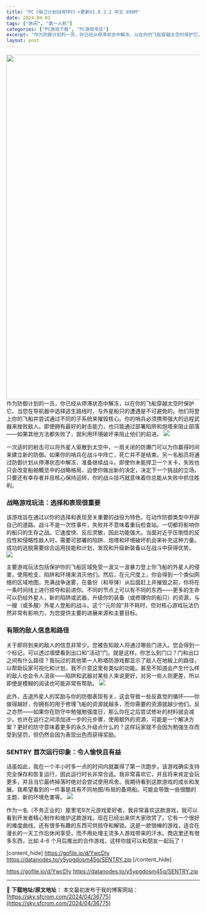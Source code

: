 ```yaml
---
title: "PC《哨卫计划SENTRY》+更新V1.0.2.2 中文 898M"
date: 2024-04-01
tags: ["休闲", "第一人称"]
categories: ["PC游戏下载", "PC游戏专区"]
excerpt: "作为防御计划的一员，你已经从停滞状态中解冻，以在你的飞船穿越太空时保护它。当您在导航器中选择逃生路线时，与外星船只的遭遇是不可避免的。他们将登上你的飞船并尝试通过不同的子系统来摧毁核心。你的哨兵必须携带强大的远程武器来挫败敌人。即使拥有最好的射击能力，也只能通过部署陷阱和炮塔来阻止部落——如果其他方&hellip;"
layout: post
---
```


<img class="size-full wp-image-36776 aligncenter" src="https://sky.sfcrom.com/wp-content/uploads/2024/04/2024040107531711.webp" alt="" width="600" height="900" />
作为防御计划的一员，你已经从停滞状态中解冻，以在你的飞船穿越太空时保护它。当您在导航器中选择逃生路线时，与外星船只的遭遇是不可避免的。他们将登上你的飞船并尝试通过不同的子系统来摧毁核心。你的哨兵必须携带强大的远程武器来挫败敌人。即使拥有最好的射击能力，也只能通过部署陷阱和炮塔来阻止部落——如果其他方法都失败了，就利用环境破坏来阻止他们的前进。

<img src="https://sky.sfcrom.com/wp-content/uploads/2024/04/20240401155652-a7435.jpeg" />

一次适时的射击可以将外星人驱散到太空中，一扇关闭的防爆门可以为你赢得时间来建立新的防御。如果你的哨兵在战斗中阵亡，死亡并不是结束。另一名船员将通过防御计划从停滞状态中解冻，准备继续战斗。即使你未能捍卫一个关卡，失败也只会改变船舶概览中的战略格局，迫使你做出新的决定，决定下一个挑战的立场。只要还有幸存者并且核心保持运转，你的战斗技巧就意味着你总能从失败中抓住胜利。
<h3>战略游戏玩法：选择和表现很重要</h3>
该游戏旨在通过以你的选择和表现至关重要的战役为特色，在动作防御类型中开辟自己的道路。战斗不是一次性事件，失败并不意味着重玩检查站。一切都将影响你的船只的生存之战。它速度快、反应灵敏，因此功能强大。当面对近乎压倒性的反应性和侵略性敌人时，需要可部署的陷阱、炮塔和环境破坏机会来补充这种力量。成功的逃脱需要综合运用技能和计划，发现和升级新装备以在战斗中获得优势。

<img src="https://sky.sfcrom.com/wp-content/uploads/2024/04/20240401155655-bd78e.jpeg" />

主要游戏玩法包括保护你的飞船区域免受一波又一波暴力登上你飞船的外星人的侵害，使用枪支、陷阱和环境来消灭他们。然后，在元尺度上，你会得到一个类似网络的区域地图，充满战争迷雾，在备份（和导弹）从后面赶上并摧毁之前，你将在一条时间线上进行掠夺和前进你。不同的节点上可以有不同的东西——更多的生命可以扔给外星人，新的陷阱或武器，升级你的装备（或修理你的船只）的资源，与一艘（或多艘）外星人登船的战斗。这个“元阶段”并不耗时，但对核心游戏玩法仍然非常有影响力，为您提供主要的进展来源和主要目标。
<h3>有限的敌人信息和路径</h3>
关于即将到来的敌人的信息非常少。您被告知敌人将通过哪些门进入。您会得到一个标记，可以透过墙壁看到出口和“活动”门。就是这样。你怎么到门口？门和出口之间有什么路径？我玩过的其他第一人称塔防游戏都显示了敌人在地板上的路径，以帮助玩家可视化和计划，我不介意这里有类似的功能。甚至不知道会产生什么样的敌人也会令人沮丧——陷阱和武器对某些人来说更好，对另一些人则更差，所以即使是模糊的阅读也可能非常有帮助。

<img src="https://sky.sfcrom.com/wp-content/uploads/2024/04/20240401155655-50973.jpeg" />

此外，击退外星人的奖励与你的防御表现有关，这会导致一些反直觉的循环——你做得越好，你拥有的用于修理飞船的资源就越多，而你需要的资源就越少他们。反之亦然——如果你在防守中勉强勉强度日，那么你在之后尝试修补的材料就会减少。也许在运行之间添加进一步的元步骤，使用额外的资源，可能是一个解决方案？更好的防守意味着更多的永久升级点什么的？这样玩家就不会因为勉强生存而受到惩罚，但仍然会因为表现出色而获得奖励。
<h3>SENTRY 首次运行印象：令人愉快且有益</h3>
话虽如此，我在一个半小时多一点的时间内就赢得了第一次跑步。该游戏确实支持完全保存和恢复运行，因此运行时长非常合适。我非常喜欢它，并且将来肯定会玩更多，并且当它最终掉落时绝对会尝试使用鸡舍。我期待看到这款游戏的成长和发展。我希望看到的一件事是具有不同地图/布局的备用船。可能会导致一些很酷的主题、新的环境危害等。

<img src="https://sky.sfcrom.com/wp-content/uploads/2024/04/20240401155656-70ee3.jpeg" />

作为一名（不务正业的）屋里宅9次元游戏爱好者，我非常喜欢这款游戏，我可以看到开发者精心制作和维护这款游戏。现在已经出来供大家欣赏了。它有一个很好的难度曲线，还有很多有趣的东西可供掠夺和解锁。这是一款很棒的游戏，适合在漫长的一天工作后休闲享受，而不用处理主流多人游戏带来的汗水。商店里还有很多东西，比如 4-6 个月后推出的合作游戏，这样你就可以和朋友一起玩了！

[content_hide]
https://gofile.io/d/YwcDIy
https://datanodes.to/y5ypgdosm45g/SENTRY.zip
[/content_hide]

<!--wechatfans start-->
https://gofile.io/d/YwcDIy
https://datanodes.to/y5ypgdosm45g/SENTRY.zip
<!--wechatfans end-->

---
📖 **下载地址/原文地址：** 本文最初发布于我的博客网站：[https://sky.sfcrom.com/2024/04/36775](https://sky.sfcrom.com/2024/04/36775)
